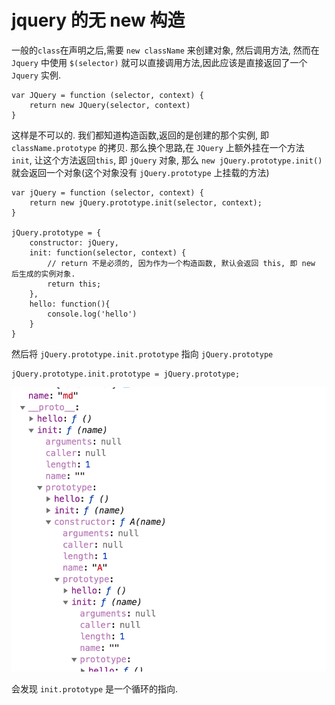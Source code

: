 # jquery 的无 new 构造

一般的`class`在声明之后,需要 `new className` 来创建对象, 然后调用方法, 然而在 `Jquery` 中使用 `$(selector)` 就可以直接调用方法,因此应该是直接返回了一个 `Jquery` 实例.

    var JQuery = function (selector, context) {
        return new JQuery(selector, context)
    }

这样是不可以的. 我们都知道构造函数,返回的是创建的那个实例, 即 `className.prototype` 的拷贝. 那么换个思路,在 `JQuery` 上额外挂在一个方法 `init`, 让这个方法返回`this`, 即 `jQuery` 对象, 那么 `new jQuery.prototype.init()` 就会返回一个对象(这个对象没有 `jQuery.prototype` 上挂载的方法)

    var jQuery = function (selector, context) {
        return new jQuery.prototype.init(selector, context);
    }

    jQuery.prototype = {
        constructor: jQuery,
        init: function(selector, context) {
            // return 不是必须的, 因为作为一个构造函数, 默认会返回 this, 即 new 后生成的实例对象.            
            return this; 
        },
        hello: function(){
            console.log('hello')
        }
    }

然后将 `jQuery.prototype.init.prototype` 指向 `jQuery.prototype`

    jQuery.prototype.init.prototype = jQuery.prototype;

![img](../../img/2017032501.png)

会发现 `init.prototype` 是一个循环的指向.


